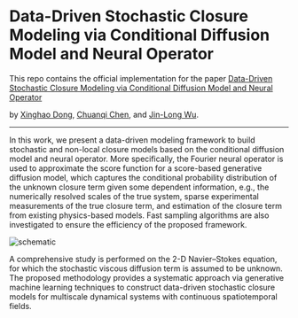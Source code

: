 
# Data-Driven Stochastic Closure Modeling via Conditional Diffusion Model and Neural Operator

This repo contains the official implementation for the paper [Data-Driven Stochastic Closure Modeling via Conditional Diffusion Model and Neural Operator](https://arxiv.org/abs/2408.02965#:~:text=Data%2DDriven%20Stochastic%20Closure%20Modeling%20via%20Conditional%20Diffusion%20Model%20and%20Neural%20Operator,-Xinghao%20Dong%2C%20Chuanqi&text=Closure%20models%20are%20widely%20used,scales%20is%20often%20too%20expensive.)

by [Xinghao Dong](https://xdong99.github.io/), [Chuanqi Chen](https://github.com/ChuanqiChenCC), and [Jin-Long Wu](https://www.jinlongwu.org/).

--------------------

In this work, we present a data-driven modeling framework to
build stochastic and non-local closure models based on the conditional diffusion model and
neural operator. More specifically, the Fourier neural operator is used to approximate the
score function for a score-based generative diffusion model, which captures the conditional
probability distribution of the unknown closure term given some dependent information,
e.g., the numerically resolved scales of the true system, sparse experimental measurements
of the true closure term, and estimation of the closure term from existing physics-based
models. Fast sampling algorithms are also investigated to ensure the efficiency of the proposed framework. 

![schematic](Assets/schematic.jpg)

A comprehensive study is performed on the 2-D Navier–Stokes equation, for which the stochastic viscous diffusion 
term is assumed to be unknown. The proposed methodology provides a systematic approach via generative machine learning 
techniques to construct data-driven stochastic closure models for multiscale dynamical systems with 
continuous spatiotemporal fields.
